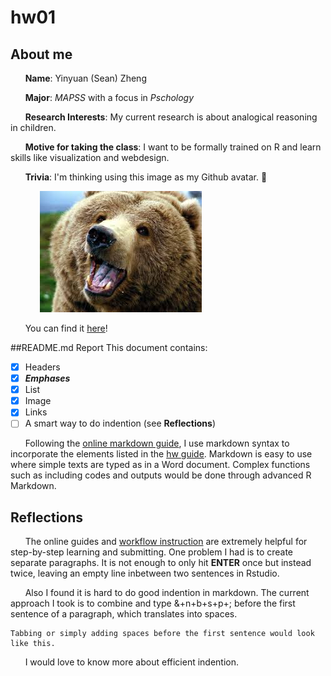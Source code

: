 # hw01
## About me
&nbsp;&nbsp;&nbsp;&nbsp;&nbsp;&nbsp;**Name**: Yinyuan (Sean) Zheng

&nbsp;&nbsp;&nbsp;&nbsp;&nbsp;&nbsp;**Major**: _MAPSS_ with a focus in _Pschology_ 

&nbsp;&nbsp;&nbsp;&nbsp;&nbsp;&nbsp;**Research Interests**: My current research is about analogical reasoning in children.

&nbsp;&nbsp;&nbsp;&nbsp;&nbsp;&nbsp;**Motive for taking the class**: I want to be formally trained on R and learn skills like visualization and webdesign.

&nbsp;&nbsp;&nbsp;&nbsp;&nbsp;&nbsp;**Trivia**: I'm thinking using this image as my Github avatar. :thinking:

&nbsp;&nbsp;&nbsp;&nbsp;&nbsp;&nbsp;&nbsp;&nbsp;&nbsp;&nbsp;&nbsp;&nbsp;![avatar](/myavatar.jpeg)

&nbsp;&nbsp;&nbsp;&nbsp;&nbsp;&nbsp;You can find it [here](https://raw.githubusercontent.com/zhengyinyuan/hw01/master/myavatar.jpeg)!

##README.md Report
This document contains:
- [x] Headers 
- [x] _**Emphases**_
- [x] List
- [x] Image
- [x] Links
- [ ] A smart way to do indention (see __Reflections__)

&nbsp;&nbsp;&nbsp;&nbsp;&nbsp;&nbsp;Following the [online markdown guide](https://guides.github.com/features/mastering-markdown/), I use markdown syntax to incorporate the elements listed in the [hw guide](http://cfss.uchicago.edu/hw01_edit-README.html). Markdown is easy to use where simple texts are typed as in a Word document. Complex functions such as including codes and outputs would be done through advanced R Markdown. 

## Reflections
&nbsp;&nbsp;&nbsp;&nbsp;&nbsp;&nbsp;The online guides and [workflow instruction](http://cfss.uchicago.edu/hw00_homework_guidelines.html#homework_workflow) are extremely helpful for step-by-step learning and submitting. One problem I had is to create separate paragraphs. It is not enough to only hit __ENTER__ once but instead twice, leaving an empty line inbetween two sentences in Rstudio. 

&nbsp;&nbsp;&nbsp;&nbsp;&nbsp;&nbsp;Also I found it is hard to do good indention in markdown. The current approach I took is to combine and type &+n+b+s+p+; before the first sentence of a paragraph, which translates into spaces. 
    
    Tabbing or simply adding spaces before the first sentence would look like this. 
    
&nbsp;&nbsp;&nbsp;&nbsp;&nbsp;&nbsp;I would love to know more about efficient indention.
